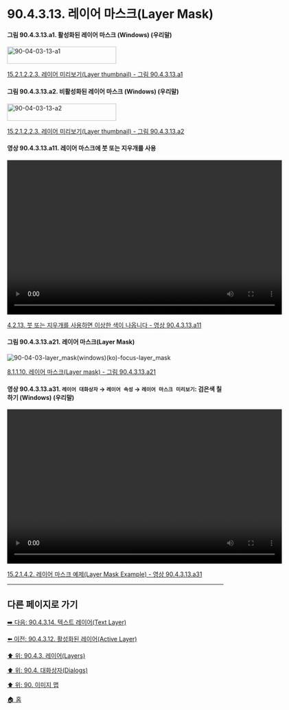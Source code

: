 # 90.4.3.13. 레이어 마스크(Layer Mask)

<a id="90-04-03-13-a1"></a>

#### 그림 90.4.3.13.a1. 활성화된 레이어 마스크 (Windows) (우리말)
<img width="254" height="40" alt="90-04-03-13-a1" src="https://github.com/wonder13662/gimp/assets/15767104/e1f746fb-8074-4aa2-b4d0-92587902aed0" />

[15.2.1.2.2.3. 레이어 미리보기(Layer thumbnail) - 그림 90.4.3.13.a1](./15-02-01-02-02-03-layer_thumbnail.md#90-04-03-13-a1)

<a id="90-04-03-13-a2"></a>

#### 그림 90.4.3.13.a2. 비활성화된 레이어 마스크 (Windows) (우리말)
<img width="254" height="40" alt="90-04-03-13-a2" src="https://github.com/wonder13662/gimp/assets/15767104/20ec58ac-b53f-4a28-b76e-e0e04d34c71b" />

[15.2.1.2.2.3. 레이어 미리보기(Layer thumbnail) - 그림 90.4.3.13.a2](./15-02-01-02-02-03-layer_thumbnail.md#90-04-03-13-a2)

<a id="90-04-03-13-a11"></a>

#### 영상 90.4.3.13.a11. 레이어 마스크에 붓 또는 지우개를 사용
<video controls="controls" width="640" height="360" environment="MacOS:Sonoma 14.2.1 GIMP 2.10.36" src="https://github.com/wonder13662/gimp/assets/15767104/f1463207-278b-49b4-8b84-9ebf053253d1"></video>

[4.2.13. 붓 또는 지우개를 사용하면 이상한 색이 나옵니다 - 영상 90.4.3.13.a11](./04-02-13-unexpected-colors-when-trying-to-use-a-brush-or-eraser.md#90-04-03-13-a11)

<a id="90-04-03-13-a21"></a>

#### 그림 90.4.3.13.a21. 레이어 마스크(Layer Mask)
![90-04-03-layer_mask(windows)(ko)-focus-layer_mask](https://github.com/wonder13662/gimp/assets/15767104/4c7a0323-5473-498f-bfaa-7ebe1caaf5b6)

[8.1.1.10. 레이어 마스크(Layer mask) - 그림 90.4.3.13.a21](./08-01-01-10-layer_mask.md#90-04-03-13-a21)

<a id="90-04-03-13-a31"></a>

#### 영상 90.4.3.13.a31. `레이어 대화상자` → `레이어 속성` → `레이어 마스크 미리보기`: 검은색 칠하기 (Windows) (우리말)
<video controls="controls" width="640" height="360" src="https://github.com/wonder13662/gimp/assets/15767104/28c76d4b-cbef-4ca0-8162-b9614b50f75c"></video>

[15.2.1.4.2. 레이어 마스크 예제(Layer Mask Example) - 영상 90.4.3.13.a31](./15-02-01-04-02-layer_mask_example.md#90-04-03-13-a31)

***

## 다른 페이지로 가기

[➡️ 다음: 90.4.3.14. 텍스트 레이어(Text Layer)](./90-04-0003-014-text_layer.md)

[⬅️ 이전: 90.4.3.12. 활성화된 레이어(Active Layer)](./90-04-0003-012-active_layer.md)

[⬆️ 위: 90.4.3. 레이어(Layers)](./90-04-0003-000-layers.md)

[⬆️ 위: 90.4. 대화상자(Dialogs)](./90-04-0000-dialogs.md)

[⬆️ 위: 90. 이미지 맵](./90-00-image-map.md)

[🏠 홈](./00-home.md)
